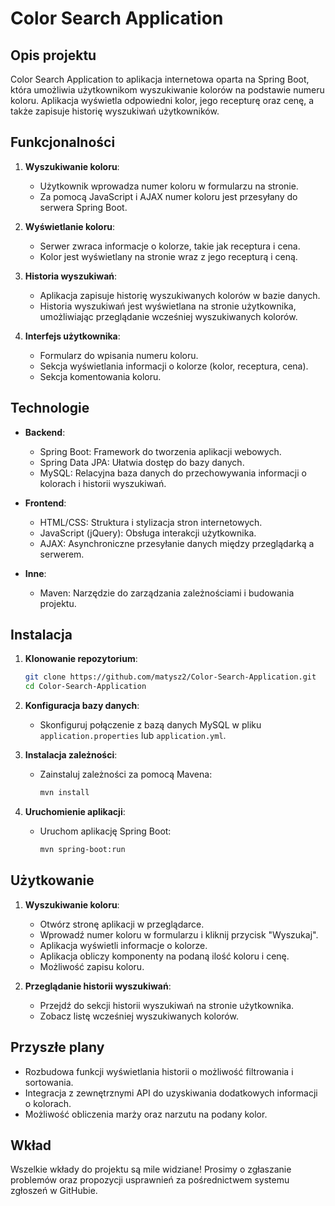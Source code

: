 # Color Search Application

## Opis projektu

Color Search Application to aplikacja internetowa oparta na Spring Boot, która umożliwia użytkownikom wyszukiwanie kolorów na podstawie numeru koloru. Aplikacja wyświetla odpowiedni kolor, jego recepturę oraz cenę, a także zapisuje historię wyszukiwań użytkowników.

## Funkcjonalności

1. **Wyszukiwanie koloru**:
   - Użytkownik wprowadza numer koloru w formularzu na stronie.
   - Za pomocą JavaScript i AJAX numer koloru jest przesyłany do serwera Spring Boot.

2. **Wyświetlanie koloru**:
   - Serwer zwraca informacje o kolorze, takie jak receptura i cena.
   - Kolor jest wyświetlany na stronie wraz z jego recepturą i ceną.

3. **Historia wyszukiwań**:
   - Aplikacja zapisuje historię wyszukiwanych kolorów w bazie danych.
   - Historia wyszukiwań jest wyświetlana na stronie użytkownika, umożliwiając przeglądanie wcześniej wyszukiwanych kolorów.

4. **Interfejs użytkownika**:
   - Formularz do wpisania numeru koloru.
   - Sekcja wyświetlania informacji o kolorze (kolor, receptura, cena).
   - Sekcja komentowania koloru.

## Technologie

- **Backend**:
  - Spring Boot: Framework do tworzenia aplikacji webowych.
  - Spring Data JPA: Ułatwia dostęp do bazy danych.
  - MySQL: Relacyjna baza danych do przechowywania informacji o kolorach i historii wyszukiwań.

- **Frontend**:
  - HTML/CSS: Struktura i stylizacja stron internetowych.
  - JavaScript (jQuery): Obsługa interakcji użytkownika.
  - AJAX: Asynchroniczne przesyłanie danych między przeglądarką a serwerem.

- **Inne**:
  - Maven: Narzędzie do zarządzania zależnościami i budowania projektu.

## Instalacja

1. **Klonowanie repozytorium**:
    ```sh
    git clone https://github.com/matysz2/Color-Search-Application.git
    cd Color-Search-Application
    ```

2. **Konfiguracja bazy danych**:
   - Skonfiguruj połączenie z bazą danych MySQL w pliku `application.properties` lub `application.yml`.

3. **Instalacja zależności**:
   - Zainstaluj zależności za pomocą Mavena:
     ```sh
     mvn install
     ```

4. **Uruchomienie aplikacji**:
   - Uruchom aplikację Spring Boot:
     ```sh
     mvn spring-boot:run
     ```

## Użytkowanie

1. **Wyszukiwanie koloru**:
   - Otwórz stronę aplikacji w przeglądarce.
   - Wprowadź numer koloru w formularzu i kliknij przycisk "Wyszukaj".
   - Aplikacja wyświetli informacje o kolorze.
   - Aplikacja obliczy komponenty na podaną ilość koloru i cenę.
   - Możliwość zapisu koloru.

2. **Przeglądanie historii wyszukiwań**:
   - Przejdź do sekcji historii wyszukiwań na stronie użytkownika.
   - Zobacz listę wcześniej wyszukiwanych kolorów.

## Przyszłe plany

- Rozbudowa funkcji wyświetlania historii o możliwość filtrowania i sortowania.
- Integracja z zewnętrznymi API do uzyskiwania dodatkowych informacji o kolorach.
- Możliwość obliczenia marży oraz narzutu na podany kolor.

## Wkład

Wszelkie wkłady do projektu są mile widziane! Prosimy o zgłaszanie problemów oraz propozycji usprawnień za pośrednictwem systemu zgłoszeń w GitHubie.

